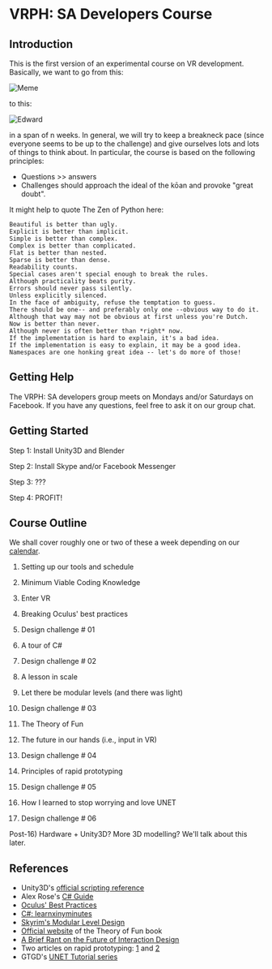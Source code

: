# VRPH: SA Developers Course

## Introduction
This is the first version of an experimental course on VR development. Basically, we want to go from this:

![Meme](http://s2.quickmeme.com/img/af/af83635580510dd86fb3cff88ee083eda660ebad357f9cf2fdc4ac06c2e60ee3.jpg)

to this:

![Edward](https://media.giphy.com/media/5iw1uEuhN0PnO/giphy.gif)

in a span of n weeks. In general, we will try to keep a breakneck pace (since everyone seems to be up to the challenge) and give ourselves lots and lots of things to think about. In particular, the course is based on the following principles:

* Questions >> answers
* Challenges should approach the ideal of the kōan and provoke "great doubt".

It might help to quote The Zen of Python here:

```
Beautiful is better than ugly.
Explicit is better than implicit.
Simple is better than complex.
Complex is better than complicated.
Flat is better than nested.
Sparse is better than dense.
Readability counts.
Special cases aren't special enough to break the rules.
Although practicality beats purity.
Errors should never pass silently.
Unless explicitly silenced.
In the face of ambiguity, refuse the temptation to guess.
There should be one-- and preferably only one --obvious way to do it.
Although that way may not be obvious at first unless you're Dutch.
Now is better than never.
Although never is often better than *right* now.
If the implementation is hard to explain, it's a bad idea.
If the implementation is easy to explain, it may be a good idea.
Namespaces are one honking great idea -- let's do more of those!
```

## Getting Help
The VRPH: SA developers group meets on Mondays and/or Saturdays on Facebook. If you have any questions, feel free to ask it on our group chat.

## Getting Started

Step 1: Install Unity3D and Blender

Step 2: Install Skype and/or Facebook Messenger

Step 3: ???

Step 4: PROFIT!

## Course Outline
We shall cover roughly one or two of these a week depending on our [calendar](https://calendar.google.com/calendar/embed?src=vrphilippines@gmail.com&ctz=Asia/Manila).

01) Setting up our tools and schedule

02) Minimum Viable Coding Knowledge

03) Enter VR

03) Breaking Oculus' best practices

04) Design challenge # 01

05) A tour of C#

06) Design challenge # 02

07) A lesson in scale

08) Let there be modular levels (and there was light)

09) Design challenge # 03

10) The Theory of Fun

11) The future in our hands (i.e., input in VR)

12) Design challenge # 04

13) Principles of rapid prototyping

14) Design challenge # 05

15) How I learned to stop worrying and love UNET

16) Design challenge # 06

Post-16) Hardware + Unity3D? More 3D modelling? We'll talk about this later.

## References

* Unity3D's [official scripting reference](https://docs.unity3d.com/ScriptReference/)
* Alex Rose's [C# Guide](http://alexrosegames.com/UnityCode.pdf)
* [Oculus' Best Practices](https://static.oculus.com/documentation/pdfs/intro-vr/latest/bp.pdf)
* [C#: learnxinyminutes](https://learnxinyminutes.com/docs/csharp/)
* [Skyrim's Modular Level Design](http://blog.joelburgess.com/2013/04/skyrims-modular-level-design-gdc-2013.html)
* [Official website](http://www.theoryoffun.com/) of the Theory of Fun book
* [A Brief Rant on the Future of Interaction Design](http://worrydream.com/ABriefRantOnTheFutureOfInteractionDesign/)
* Two articles on rapid prototyping: [1](http://www.gamasutra.com/view/feature/130848/how_to_prototype_a_game_in_under_7_.php?print=1) and [2](http://devmag.org.za/2014/01/08/rapid-game-prototyping-tips-for-programmers/)
* GTGD's [UNET Tutorial series](https://www.youtube.com/playlist?list=PLwyZdDTyvucyAeJ_rbu_fbiUtGOVY55BG)
